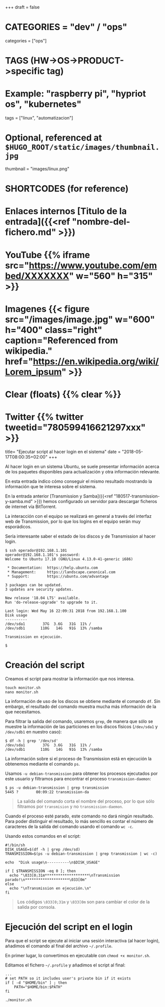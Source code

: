 +++
draft = false

# CATEGORIES = "dev" / "ops"
categories = ["ops"]
# TAGS (HW->OS->PRODUCT->specific tag)
# Example: "raspberry pi", "hypriot os", "kubernetes"

tags = ["linux", "automatizacion"]

# Optional, referenced at `$HUGO_ROOT/static/images/thumbnail.jpg`
thumbnail = "images/linux.png"

# SHORTCODES (for reference)

# Enlaces internos [Titulo de la entrada]({{<ref "nombre-del-fichero.md" >}})

# YouTube {{% iframe src="https://www.youtube.com/embed/XXXXXXX" w="560" h="315" >}}
# Imagenes {{< figure src="/images/image.jpg" w="600" h="400" class="right" caption="Referenced from wikipedia." href="https://en.wikipedia.org/wiki/Lorem_ipsum" >}}
# Clear (floats) {{% clear %}}
# Twitter {{% twitter tweetid="780599416621297xxx" >}}

title=  "Ejecutar script al hacer login en el sistema"
date = "2018-05-17T08:00:35+02:00"
+++

Al hacer login en un sistema Ubuntu, se suele presentar información acerca de los paquetes disponibles para actualización y otra información relevante.

En esta entrada indico cómo conseguir el mismo resultado mostrando la información que te interesa sobre el sistema.
<!--more-->

En la entrada anterior [Transmission y Samba]({{<ref "180517-transmission-y-samba.md" >}}) hemos configurado un servidor para descargar ficheros de internet vía BitTorrent.

La interacción con el equipo se realizará en general a través del interfaz web de Transmission, por lo que los logins en el equipo serán muy esporádicos.

Sería interesante saber el estado de los discos y de Transmission al hacer login.

```shell
$ ssh operador@192.168.1.101
operador@192.168.1.101's password:
Welcome to Ubuntu 17.10 (GNU/Linux 4.13.0-41-generic i686)

 * Documentation:  https://help.ubuntu.com
 * Management:     https://landscape.canonical.com
 * Support:        https://ubuntu.com/advantage

3 packages can be updated.
3 updates are security updates.

New release '18.04 LTS' available.
Run 'do-release-upgrade' to upgrade to it.

Last login: Wed May 16 22:09:31 2018 from 192.168.1.100
Disk usage
----------
/dev/sda1        37G  3.6G   31G  11% /
/dev/sdb1       110G   14G   91G  13% /samba

Transmission en ejecución.

$
```

# Creación del script

Creamos el script para mostrar la información que nos interesa.

```shell
touch monitor.sh
nano monitor.sh
```

La información de uso de los discos se obtiene mediante el comando `df`. Sin embargo, el resultado del comando muestra mucha más información de la que necesitamos.

Para filtrar la salida del comando, usaremos `grep`, de manera que sólo se muestre la información de las particiones en los discos físicos (`/dev/sda1` y `/dev/sdb1` en nuestro caso):

```shell
$ df -h | grep '/dev/sd'
/dev/sda1        37G  3.6G   31G  11% /
/dev/sdb1       110G   14G   91G  13% /samba
```

La información sobre si el proceso de Transmission está en ejecución la obtenemos mediante el comando `ps`.

Usamos `-u debian-transmission` para obtener los procesos ejecutados por este usuario y filtramos para encontrar el proceso `transmission-daemon`:

```shell
$ ps -u debian-transmission | grep transmission
5445 ?        00:09:22 transmission-da
```

> La salida del comando corta el nombre del proceso, por lo que sólo filtramos por `transmision` y no `transmission-daemon`.

Cuando el proceso esté parado, este comando no dará ningún resultado. Para poder distinguir el resultado, lo más sencillo es contar el número de caracteres de la salida del comando usando el comando `wc -c`.

Usando estos comandos en el script:

```shell
#!/bin/sh
DISK_USAGE=$(df -h | grep /dev/sd)
TRANSMISSION=$(ps -u debian-transmission | grep transmission | wc -c)

echo  "Disk usage\n----------\n$DISK_USAGE"

if [ $TRANSMISSION -eq 0 ]; then
  echo "\033[0;31m********************\nTransmission parado!\n********************\033[0m"
else
  echo "\nTransmission en ejecución.\n"
fi
```

> Los códigos `\033[0;31m` y `\033[0m` son para cambiar el color de la salida por consola.

# Ejecución del script en el login

Para que el script se ejecute al iniciar una sesión interactiva (al hacer login), añadimos el comando al final del archivo `~/.profile`.

En primer lugar, lo convertimos en ejecutable con `chmod +x monitor.sh`.

Editamos el fichero `~/.profile` y añadimos el script al final:

```shell
...
# set PATH so it includes user's private bin if it exists
if [ -d "$HOME/bin" ] ; then
    PATH="$HOME/bin:$PATH"
fi

./monitor.sh
```
